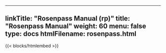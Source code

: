 
---
linkTitle: "Rosenpass Manual (rp)"
title: "Rosenpass Manual"
weight: 60
menu: false
type: docs
htmlFilename: rosenpass.html
---

{{< blocks/htmlembed >}}